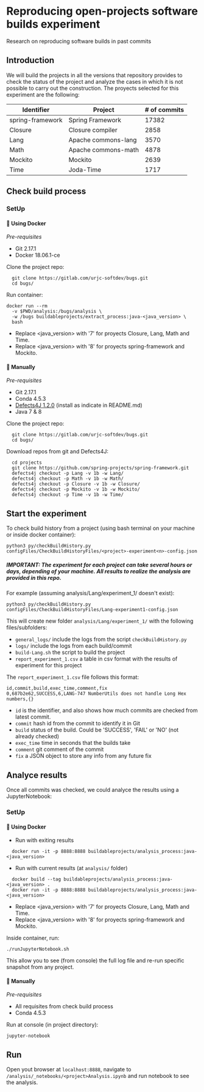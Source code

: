 # Reproducing open-projects software builds experiment

Research on reproducing software builds in past commits

## Introduction

We will build the projects in all the versions that repository provides to check the status of the project and analyze the cases in which it is not possible to carry out the construction. The proyects selected for this experiment are the following:

| Identifier       	| Project             	| # of commits 	|
|------------------	|---------------------	|--------------	|
| spring-framework 	| Spring Framework    	| 17382        	|
| Closure          	| Closure compiler    	| 2858         	|
| Lang             	| Apache commons-lang 	| 3570         	|
| Math             	| Apache commons-math 	| 4878         	|
| Mockito          	| Mockito             	| 2639         	|
| Time             	| Joda-Time           	| 1717         	|

## Check build process

### SetUp

#### :whale: Using Docker

*Pre-requisites*

- Git 2.17.1
- Docker 18.06.1-ce

Clone the project repo:

```
  git clone https://gitlab.com/urjc-softdev/bugs.git
  cd bugs/
```

Run container:

```
docker run --rm 
  -v $PWD/analysis:/bugs/analysis \
  -w /bugs buildableprojects/extract_process:java-<java_version> \
  bash 
```

- Replace <java_version> with '7' for proyects Closure, Lang, Math and Time. 
- Replace <java_version> with '8' for proyects spring-framework and Mockito.

#### :hammer: Manually 

*Pre-requisites*

- Git 2.17.1
- Conda 4.5.3
- [Defects4J 1.2.0](https://github.com/rjust/defects4j/tree/v1.2.0) (install as indicate in README.md)
- Java 7 & 8

Clone the project repo:

```
  git clone https://gitlab.com/urjc-softdev/bugs.git
  cd bugs/
```

Download repos from git and Defects4J:

```
  cd projects
  git clone https://github.com/spring-projects/spring-framework.git
  defects4j checkout -p Lang -v 1b -w Lang/
  defects4j checkout -p Math -v 1b -w Math/
  defects4j checkout -p Closure -v 1b -w Closure/
  defects4j checkout -p Mockito -v 1b -w Mockito/
  defects4j checkout -p Time -v 1b -w Time/
```

## Start the experiment

To check build history from a project (using bash terminal on your machine or inside docker container):

```
python3 py/checkBuildHistory.py configFiles/CheckBuildHistoryFiles/<project>-experiment<n>-config.json
```

##### **IMPORTANT**: The experiment for each project can take several hours or days, depending of your machine. All results to realize the analysis are provided in this repo.

For example (assuming analysis/Lang/experiment_1/ doesn't exist):

```
python3 py/checkBuildHistory.py configFiles/CheckBuildHistoryFiles/Lang-experiment1-config.json
```

This will create new folder `analysis/Lang/experiment_1/` with the following files/subfolders:

- `general_logs/` include the logs from the script `checkBuildHistory.py`
- `logs/` include the logs from each build/commit
- `build-Lang.sh` the script to build the project
- `report_experiment_1.csv` a table in csv format with the results of experiment for this project

The `report_experiment_1.csv` file follows this format:

```
id,commit,build,exec_time,comment,fix
0,687b2e62,SUCCESS,6,LANG-747 NumberUtils does not handle Long Hex numbers,{}
```

- `id` is the identifier, and also shows how much commits are checked from latest commit.
- `commit` hash id from the commit to identify it in Git
- `build` status of the build. Could be 'SUCCESS', 'FAIL' or 'NO' (not already checked)
- `exec_time` time in seconds that the builds take 
- `comment` git comment of the commit
- `fix` a JSON object to store any info from any future fix

## Analyce results

Once all commits was checked, we could analyce the results using a JupyterNotebook:

### SetUp

#### :whale: Using Docker 

- Run with exiting results
```
  docker run -it -p 8888:8888 buildableprojects/analysis_process:java-<java_version>
```
- Run with current results (at `analysis/` folder)
```
  docker build --tag buildableprojects/analysis_process:java-<java_version> .
  docker run -it -p 8888:8888 buildableprojects/analysis_process:java-<java_version>
```

- Replace <java_version> with '7' for proyects Closure, Lang, Math and Time. 
- Replace <java_version> with '8' for proyects spring-framework and Mockito.

Inside container, run:
```
./runJupyterNotebook.sh
```

This allow you to see (from console) the full log file and re-run specific snapshot from any project.

#### :hammer: Manually 

*Pre-requisites*

- All requisites from check build process
- Conda 4.5.3

Run at console (in project directory):

```
jupyter-notebook
```

## Run

Open yout browser at `localhost:8888`, navigate to `/analysis/_notebooks/<project>Analysis.ipynb` and run notebook to see the analysis.